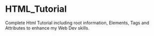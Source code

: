 # HTML_Tutorial
Complete Html Tutorial including root information, Elements, Tags and Attributes to enhance my Web Dev skills.
